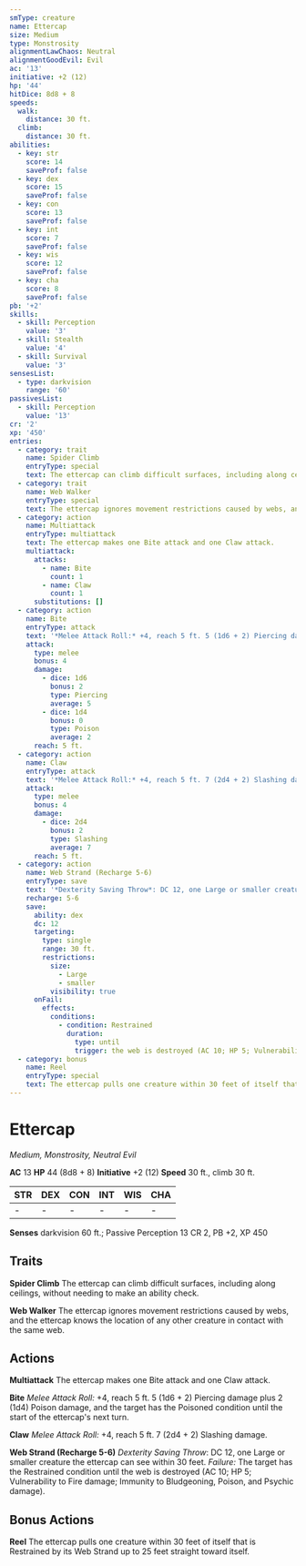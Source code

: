 ```yaml
---
smType: creature
name: Ettercap
size: Medium
type: Monstrosity
alignmentLawChaos: Neutral
alignmentGoodEvil: Evil
ac: '13'
initiative: +2 (12)
hp: '44'
hitDice: 8d8 + 8
speeds:
  walk:
    distance: 30 ft.
  climb:
    distance: 30 ft.
abilities:
  - key: str
    score: 14
    saveProf: false
  - key: dex
    score: 15
    saveProf: false
  - key: con
    score: 13
    saveProf: false
  - key: int
    score: 7
    saveProf: false
  - key: wis
    score: 12
    saveProf: false
  - key: cha
    score: 8
    saveProf: false
pb: '+2'
skills:
  - skill: Perception
    value: '3'
  - skill: Stealth
    value: '4'
  - skill: Survival
    value: '3'
sensesList:
  - type: darkvision
    range: '60'
passivesList:
  - skill: Perception
    value: '13'
cr: '2'
xp: '450'
entries:
  - category: trait
    name: Spider Climb
    entryType: special
    text: The ettercap can climb difficult surfaces, including along ceilings, without needing to make an ability check.
  - category: trait
    name: Web Walker
    entryType: special
    text: The ettercap ignores movement restrictions caused by webs, and the ettercap knows the location of any other creature in contact with the same web.
  - category: action
    name: Multiattack
    entryType: multiattack
    text: The ettercap makes one Bite attack and one Claw attack.
    multiattack:
      attacks:
        - name: Bite
          count: 1
        - name: Claw
          count: 1
      substitutions: []
  - category: action
    name: Bite
    entryType: attack
    text: '*Melee Attack Roll:* +4, reach 5 ft. 5 (1d6 + 2) Piercing damage plus 2 (1d4) Poison damage, and the target has the Poisoned condition until the start of the ettercap''s next turn.'
    attack:
      type: melee
      bonus: 4
      damage:
        - dice: 1d6
          bonus: 2
          type: Piercing
          average: 5
        - dice: 1d4
          bonus: 0
          type: Poison
          average: 2
      reach: 5 ft.
  - category: action
    name: Claw
    entryType: attack
    text: '*Melee Attack Roll:* +4, reach 5 ft. 7 (2d4 + 2) Slashing damage.'
    attack:
      type: melee
      bonus: 4
      damage:
        - dice: 2d4
          bonus: 2
          type: Slashing
          average: 7
      reach: 5 ft.
  - category: action
    name: Web Strand (Recharge 5-6)
    entryType: save
    text: '*Dexterity Saving Throw*: DC 12, one Large or smaller creature the ettercap can see within 30 feet. *Failure:*  The target has the Restrained condition until the web is destroyed (AC 10; HP 5; Vulnerability to Fire damage; Immunity to Bludgeoning, Poison, and Psychic damage).'
    recharge: 5-6
    save:
      ability: dex
      dc: 12
      targeting:
        type: single
        range: 30 ft.
        restrictions:
          size:
            - Large
            - smaller
          visibility: true
      onFail:
        effects:
          conditions:
            - condition: Restrained
              duration:
                type: until
                trigger: the web is destroyed (AC 10; HP 5; Vulnerability to Fire damage; Immunity to Bludgeoning
  - category: bonus
    name: Reel
    entryType: special
    text: The ettercap pulls one creature within 30 feet of itself that is Restrained by its Web Strand up to 25 feet straight toward itself.
---
```


# Ettercap
*Medium, Monstrosity, Neutral Evil*

**AC** 13
**HP** 44 (8d8 + 8)
**Initiative** +2 (12)
**Speed** 30 ft., climb 30 ft.

| STR | DEX | CON | INT | WIS | CHA |
| --- | --- | --- | --- | --- | --- |
| - | - | - | - | - | - |

**Senses** darkvision 60 ft.; Passive Perception 13
CR 2, PB +2, XP 450

## Traits

**Spider Climb**
The ettercap can climb difficult surfaces, including along ceilings, without needing to make an ability check.

**Web Walker**
The ettercap ignores movement restrictions caused by webs, and the ettercap knows the location of any other creature in contact with the same web.

## Actions

**Multiattack**
The ettercap makes one Bite attack and one Claw attack.

**Bite**
*Melee Attack Roll:* +4, reach 5 ft. 5 (1d6 + 2) Piercing damage plus 2 (1d4) Poison damage, and the target has the Poisoned condition until the start of the ettercap's next turn.

**Claw**
*Melee Attack Roll:* +4, reach 5 ft. 7 (2d4 + 2) Slashing damage.

**Web Strand (Recharge 5-6)**
*Dexterity Saving Throw*: DC 12, one Large or smaller creature the ettercap can see within 30 feet. *Failure:*  The target has the Restrained condition until the web is destroyed (AC 10; HP 5; Vulnerability to Fire damage; Immunity to Bludgeoning, Poison, and Psychic damage).

## Bonus Actions

**Reel**
The ettercap pulls one creature within 30 feet of itself that is Restrained by its Web Strand up to 25 feet straight toward itself.
